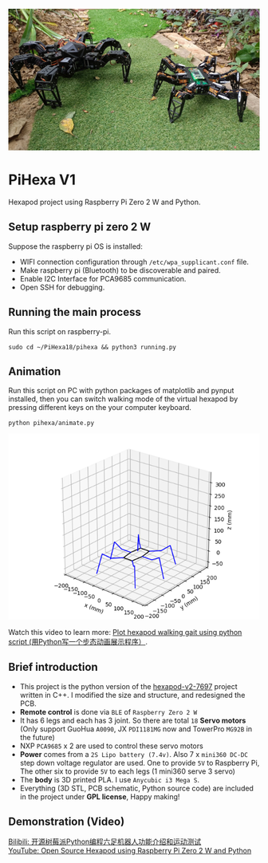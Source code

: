 ![banner](resource/hexapod.jpg)

# PiHexa V1
Hexapod project using Raspberry Pi Zero 2 W and Python.   

## Setup raspberry pi zero 2 W
Suppose the raspberry pi OS is installed:
* WIFI connection configuration through `/etc/wpa_supplicant.conf` file.
* Make raspberry pi (Bluetooth) to be discoverable and paired.
* Enable  I2C Interface for PCA9685 communication.
* Open SSH for debugging.

## Running the main process
Run this script on raspberry-pi.

```
sudo cd ~/PiHexa18/pihexa && python3 running.py
```

## Animation
Run this script on PC with python packages of matplotlib and pynput installed, then you can switch walking mode of the virtual hexapod by pressing different keys on the your computer keyboard.

```
python pihexa/animate.py
```

![Animation](resource/PiHexa18.png)

Watch this video to learn more: [Plot hexapod walking gait using python script (用Python写一个步态动画展示程序）](https://www.bilibili.com/video/BV1a64y187wR).   

## Brief introduction
* This project is the python version of the [hexapod-v2-7697](https://github.com/SmallpTsai/hexapod-v2-7697) project written in C++. I modified the size and structure, and redesigned the PCB.
* **Remote control** is done via `BLE` of `Raspberry Zero 2 W`
* It has 6 legs and each has 3 joint. So there are total `18` **Servo motors** (Only support GuoHua `A0090`, JX `PDI1181MG` now and TowerPro `MG92B` in the future)
* NXP `PCA9685` x 2 are used to control these servo motors
* **Power** comes from a `2S Lipo battery (7.4v)`. Also 7 x `mini360 DC-DC` step down voltage regulator are used. One to provide `5V` to Raspberry Pi, The other six to provide `5V` to each legs (1 mini360 serve 3 servo)
* The **body** is 3D printed PLA. I use `Anycubic i3 Mega S`.
* Everything (3D STL, PCB schematic, Python source code) are included in the project under **GPL license**, Happy making!


## Demonstration (Video)
[Bilibili: 开源树莓派Python编程六足机器人功能介绍和运动测试](https://www.bilibili.com/video/BV1Pg411N7Cg/)   
[YouTube: Open Source Hexapod using Raspberry Pi Zero 2 W and Python](https://www.youtube.com/watch?v=hejPARfBBR8&t=43s)
